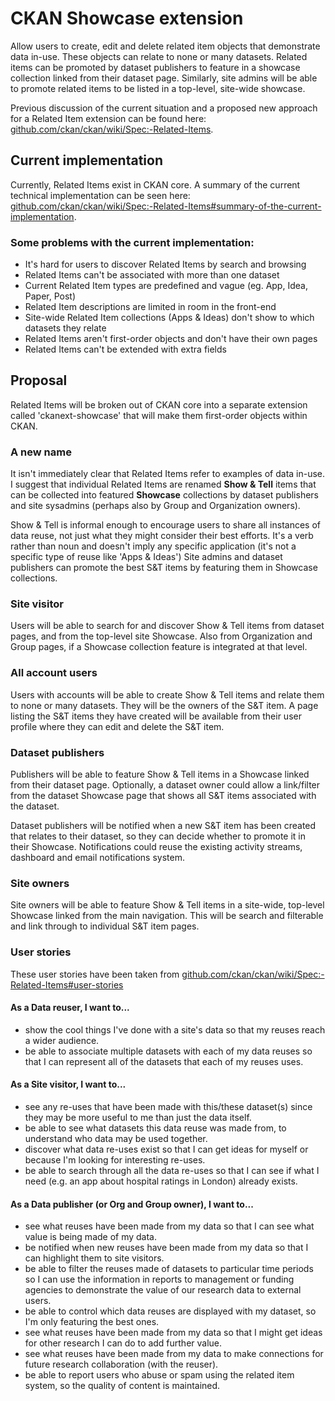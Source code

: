 # CKAN Showcase extension

Allow users to create, edit and delete related item objects that demonstrate data in-use. These objects can relate to none or many datasets. Related items can be promoted by dataset publishers to feature in a showcase collection linked from their dataset page. Similarly, site admins will be able to promote related items to be listed in a top-level, site-wide showcase.

Previous discussion of the current situation and a proposed new approach for a Related Item extension can be found here: [github.com/ckan/ckan/wiki/Spec:-Related-Items](https://github.com/ckan/ckan/wiki/Spec:-Related-Items).

## Current implementation
Currently, Related Items exist in CKAN core. A summary of the current technical implementation can be seen here: [github.com/ckan/ckan/wiki/Spec:-Related-Items#summary-of-the-current-implementation](https://github.com/ckan/ckan/wiki/Spec:-Related-Items#summary-of-the-current-implementation).

### Some problems with the current implementation:
* It's hard for users to discover Related Items by search and browsing
* Related Items can't be associated with more than one dataset
* Current Related Item types are predefined and vague (eg. App, Idea, Paper, Post)
* Related Item descriptions are limited in room in the front-end
* Site-wide Related Item collections (Apps & Ideas) don't show to which datasets they relate
* Related Items aren't first-order objects and don't have their own pages
* Related Items can't be extended with extra fields

## Proposal
Related Items will be broken out of CKAN core into a separate extension called 'ckanext-showcase' that will make them first-order objects within CKAN.

### A new name
It isn't immediately clear that Related Items refer to examples of data in-use. I suggest that individual Related Items are renamed **Show & Tell** items that can be collected into featured **Showcase** collections by dataset publishers and site sysadmins (perhaps also by Group and Organization owners).

Show & Tell is informal enough to encourage users to share all instances of data reuse, not just what they might consider their best efforts.
It's a verb rather than noun and doesn't imply any specific application (it's not a specific type of reuse like 'Apps & Ideas')
Site admins and dataset publishers can promote the best S&T items by featuring them in Showcase collections.

### Site visitor
Users will be able to search for and discover Show & Tell items from dataset pages, and from the top-level site Showcase. Also from Organization and Group pages, if a Showcase collection feature is integrated at that level.

### All account users
Users with accounts will be able to create Show & Tell items and relate them to none or many datasets. They will be the owners of the S&T item. A page listing the S&T items they have created will be available from their user profile where they can edit and delete the S&T item.

### Dataset publishers
Publishers will be able to feature Show & Tell items in a Showcase linked from their dataset page. Optionally, a dataset owner could allow a link/filter from the dataset Showcase page that shows all S&T items associated with the dataset.

Dataset publishers will be notified when a new S&T item has been created that relates to their dataset, so they can decide whether to promote it in their Showcase. Notifications could reuse the existing activity streams, dashboard and email notifications system.

### Site owners
Site owners will be able to feature Show & Tell items in a site-wide, top-level Showcase linked from the main navigation. This will be search and filterable and link through to individual S&T item pages.

### User stories

These user stories have been taken from [github.com/ckan/ckan/wiki/Spec:-Related-Items#user-stories](https://github.com/ckan/ckan/wiki/Spec:-Related-Items#user-stories)

#### As a Data reuser, I want to...
* show the cool things I've done with a site's data so that my reuses reach a wider audience.
* be able to associate multiple datasets with each of my data reuses so that I can represent all of the datasets that each of my reuses uses.

#### As a Site visitor, I want to...
* see any re-uses that have been made with this/these dataset(s) since they may be more useful to me than just the data itself.
* be able to see what datasets this data reuse was made from, to understand who data may be used together.
* discover what data re-uses exist so that I can get ideas for myself or because I'm looking for interesting re-uses.
* be able to search through all the data re-uses so that I can see if what I need (e.g. an app about hospital ratings in London) already exists.

#### As a Data publisher (or Org and Group owner), I want to...
* see what reuses have been made from my data so that I can see what value is being made of my data.
* be notified when new reuses have been made from my data so that I can highlight them to site visitors.
* be able to filter the reuses made of datasets to particular time periods so I can use the information in reports to management or funding agencies to demonstrate the value of our research data to external users.
* be able to control which data reuses are displayed with my dataset, so I'm only featuring the best ones.
* see what reuses have been made from my data so that I might get ideas for other research I can do to add further value.
* see what reuses have been made from my data to make connections for future research collaboration (with the reuser).
* be able to report users who abuse or spam using the related item system, so the quality of content is maintained.

